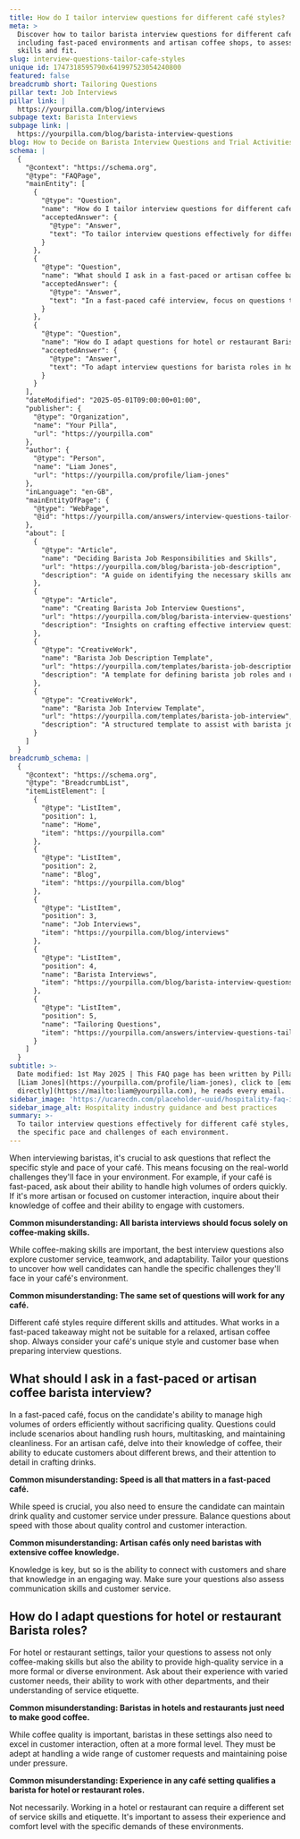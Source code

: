 ```yaml
---
title: How do I tailor interview questions for different café styles?
meta: >
  Discover how to tailor barista interview questions for different café styles,
  including fast-paced environments and artisan coffee shops, to assess key
  skills and fit.
slug: interview-questions-tailor-cafe-styles
unique id: 1747318595790x641997523054240800
featured: false
breadcrumb short: Tailoring Questions
pillar text: Job Interviews
pillar link: |
  https://yourpilla.com/blog/interviews
subpage text: Barista Interviews
subpage link: |
  https://yourpilla.com/blog/barista-interview-questions
blog: How to Decide on Barista Interview Questions and Trial Activities
schema: |
  {
    "@context": "https://schema.org",
    "@type": "FAQPage",
    "mainEntity": [
      {
        "@type": "Question",
        "name": "How do I tailor interview questions for different café styles?",
        "acceptedAnswer": {
          "@type": "Answer",
          "text": "To tailor interview questions effectively for different café styles, consider the specific pace and challenges of each environment. For a fast-paced café, focus on the candidate's ability to manage high volumes of orders efficiently. For an artisan or customer-focused café, inquire about their knowledge of coffee and their customer engagement skills. Additionally, questions should cover the candidates' adaptability to both customer service and teamwork in the café's specific context."
        }
      },
      {
        "@type": "Question",
        "name": "What should I ask in a fast-paced or artisan coffee barista interview?",
        "acceptedAnswer": {
          "@type": "Answer",
          "text": "In a fast-paced café interview, focus on questions that test the candidate's ability to handle rush hours, multitask, and maintain cleanliness without compromising quality. For an artisan café, delve into their coffee knowledge, ability to educate customers about different brews, and attention to detail in drink preparation. Ensure questions assess both speed and quality control in a fast-paced setting and communication skills in an artisan establishment."
        }
      },
      {
        "@type": "Question",
        "name": "How do I adapt questions for hotel or restaurant Barista roles?",
        "acceptedAnswer": {
          "@type": "Answer",
          "text": "To adapt interview questions for barista roles in hotels or restaurants, focus on coffee-making skills and high-quality customer service in a formal setting. Ask about their experience with diverse customer needs, ability to coordinate with other departments, and understanding of service etiquette. It's also important to assess their ability to maintain composure and provide personalised service under pressure."
        }
      }
    ],
    "dateModified": "2025-05-01T09:00:00+01:00",
    "publisher": {
      "@type": "Organization",
      "name": "Your Pilla",
      "url": "https://yourpilla.com"
    },
    "author": {
      "@type": "Person",
      "name": "Liam Jones",
      "url": "https://yourpilla.com/profile/liam-jones"
    },
    "inLanguage": "en-GB",
    "mainEntityOfPage": {
      "@type": "WebPage",
      "@id": "https://yourpilla.com/answers/interview-questions-tailor-cafe-styles"
    },
    "about": [
      {
        "@type": "Article",
        "name": "Deciding Barista Job Responsibilities and Skills",
        "url": "https://yourpilla.com/blog/barista-job-description",
        "description": "A guide on identifying the necessary skills and responsibilities required of a barista."
      },
      {
        "@type": "Article",
        "name": "Creating Barista Job Interview Questions",
        "url": "https://yourpilla.com/blog/barista-interview-questions",
        "description": "Insights on crafting effective interview questions for barista positions."
      },
      {
        "@type": "CreativeWork",
        "name": "Barista Job Description Template",
        "url": "https://yourpilla.com/templates/barista-job-description",
        "description": "A template for defining barista job roles and responsibilities."
      },
      {
        "@type": "CreativeWork",
        "name": "Barista Job Interview Template",
        "url": "https://yourpilla.com/templates/barista-job-interview",
        "description": "A structured template to assist with barista job interviews."
      }
    ]
  }
breadcrumb_schema: |
  {
    "@context": "https://schema.org",
    "@type": "BreadcrumbList",
    "itemListElement": [
      {
        "@type": "ListItem",
        "position": 1,
        "name": "Home",
        "item": "https://yourpilla.com"
      },
      {
        "@type": "ListItem",
        "position": 2,
        "name": "Blog",
        "item": "https://yourpilla.com/blog"
      },
      {
        "@type": "ListItem",
        "position": 3,
        "name": "Job Interviews",
        "item": "https://yourpilla.com/blog/interviews"
      },
      {
        "@type": "ListItem",
        "position": 4,
        "name": "Barista Interviews",
        "item": "https://yourpilla.com/blog/barista-interview-questions"
      },
      {
        "@type": "ListItem",
        "position": 5,
        "name": "Tailoring Questions",
        "item": "https://yourpilla.com/answers/interview-questions-tailor-cafe-styles"
      }
    ]
  }
subtitle: >-
  Date modified: 1st May 2025 | This FAQ page has been written by Pilla Founder,
  [Liam Jones](https://yourpilla.com/profile/liam-jones), click to [email Liam
  directly](https://mailto:liam@yourpilla.com), he reads every email.
sidebar_image: 'https://ucarecdn.com/placeholder-uuid/hospitality-faq-image.jpg'
sidebar_image_alt: Hospitality industry guidance and best practices
summary: >-
  To tailor interview questions effectively for different café styles, consider
  the specific pace and challenges of each environment.
---
```

When interviewing baristas, it's crucial to ask questions that reflect the specific style and pace of your café. This means focusing on the real-world challenges they'll face in your environment. For example, if your café is fast-paced, ask about their ability to handle high volumes of orders quickly. If it's more artisan or focused on customer interaction, inquire about their knowledge of coffee and their ability to engage with customers.

**Common misunderstanding: All barista interviews should focus solely on coffee-making skills.**

While coffee-making skills are important, the best interview questions also explore customer service, teamwork, and adaptability. Tailor your questions to uncover how well candidates can handle the specific challenges they'll face in your café's environment.

**Common misunderstanding: The same set of questions will work for any café.**

Different café styles require different skills and attitudes. What works in a fast-paced takeaway might not be suitable for a relaxed, artisan coffee shop. Always consider your café's unique style and customer base when preparing interview questions.

## What should I ask in a fast-paced or artisan coffee barista interview?

In a fast-paced café, focus on the candidate's ability to manage high volumes of orders efficiently without sacrificing quality. Questions could include scenarios about handling rush hours, multitasking, and maintaining cleanliness. For an artisan café, delve into their knowledge of coffee, their ability to educate customers about different brews, and their attention to detail in crafting drinks.

**Common misunderstanding: Speed is all that matters in a fast-paced café.**

While speed is crucial, you also need to ensure the candidate can maintain drink quality and customer service under pressure. Balance questions about speed with those about quality control and customer interaction.

**Common misunderstanding: Artisan cafés only need baristas with extensive coffee knowledge.**

Knowledge is key, but so is the ability to connect with customers and share that knowledge in an engaging way. Make sure your questions also assess communication skills and customer service.

## How do I adapt questions for hotel or restaurant Barista roles?

For hotel or restaurant settings, tailor your questions to assess not only coffee-making skills but also the ability to provide high-quality service in a more formal or diverse environment. Ask about their experience with varied customer needs, their ability to work with other departments, and their understanding of service etiquette.

**Common misunderstanding: Baristas in hotels and restaurants just need to make good coffee.**

While coffee quality is important, baristas in these settings also need to excel in customer interaction, often at a more formal level. They must be adept at handling a wide range of customer requests and maintaining poise under pressure.

**Common misunderstanding: Experience in any café setting qualifies a barista for hotel or restaurant roles.**

Not necessarily. Working in a hotel or restaurant can require a different set of service skills and etiquette. It's important to assess their experience and comfort level with the specific demands of these environments.

